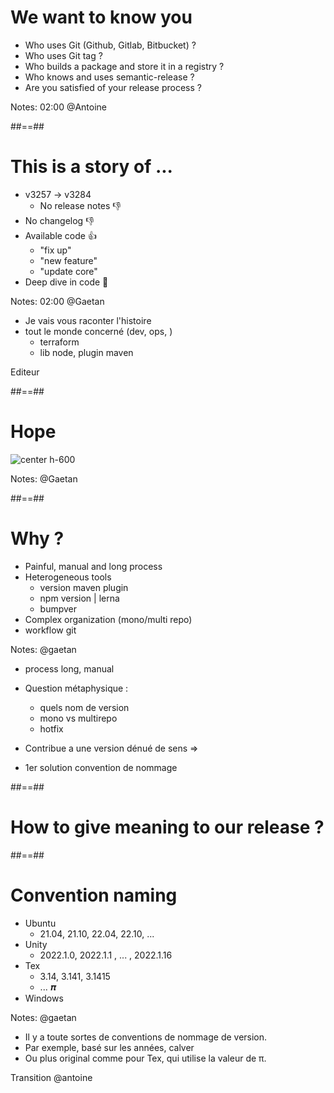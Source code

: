 <!-- .slide -->
# We want to know you 

* Who uses Git (Github, Gitlab, Bitbucket) ?
* Who uses Git tag ?
* Who builds a package and store it in a registry ?
* Who knows and uses semantic-release ?
* Are you satisfied of your release process ?
<!-- .element: class="list-fragment" -->

Notes: 02:00 @Antoine

##==##
<!-- .slide -->
# This is a story of ...

* v3257 -> v3284 
  * No release notes 👎
* No changelog 👎
* Available code  👍
  * "fix up"
  * "new feature"
  * "update core"
* Deep dive in code 🤿
<!-- .element: class="list-fragment" -->


Notes: 02:00 @Gaetan

* Je vais vous raconter l'histoire
* tout le monde concerné (dev, ops, )
  * terraform
  * lib node, plugin maven

Editeur 

##==##

<!-- .slide -->
# Hope

![center h-600](./assets/images/hope.gif)

Notes: @Gaetan

##==##
# Why ?

- Painful, manual and long process
- Heterogeneous tools
  - version maven plugin
  - npm version | lerna 
  - bumpver 
- Complex organization (mono/multi repo)
- workflow git
<!-- .element: class="list-fragment" -->

Notes: @gaetan

* process long, manual
* Question métaphysique : 
  * quels nom de version
  * mono vs multirepo
  * hotfix

* Contribue a une version dénué de sens => 
* 1er solution convention de nommage

##==##
<!-- .slide: class="transition bg-green" -->

# How to give meaning to our release ?

##==##

# Convention naming

- Ubuntu
  - 21.04, 21.10, 22.04, 22.10, ...
- Unity
  - 2022.1.0, 2022.1.1 , ... , 2022.1.16
- Tex
  - 3.14, 3.141, 3.1415 
  - ... 𝝅
- Windows
<!-- .element: class="list-fragment" -->

Notes: @gaetan
* Il y a toute sortes de conventions de nommage de version.
* Par exemple, basé sur les années, calver
* Ou plus original comme pour Tex, qui utilise la valeur de π.

Transition @antoine
